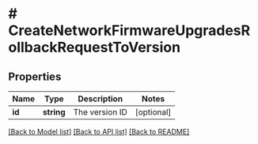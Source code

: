 # # CreateNetworkFirmwareUpgradesRollbackRequestToVersion

## Properties

Name | Type | Description | Notes
------------ | ------------- | ------------- | -------------
**id** | **string** | The version ID | [optional]

[[Back to Model list]](../../README.md#models) [[Back to API list]](../../README.md#endpoints) [[Back to README]](../../README.md)
